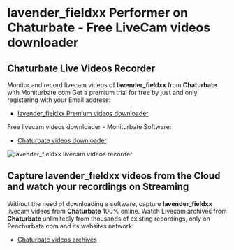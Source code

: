 # lavender_fieldxx Performer on Chaturbate - Free LiveCam videos downloader

## Chaturbate Live Videos Recorder

Monitor and record livecam videos of **lavender_fieldxx** from **Chaturbate** with Moniturbate.com
Get a premium trial for free by just and only registering with your Email address:
* [lavender_fieldxx Premium videos downloader](https://moniturbate.com/request-demo-licence-key.html)

Free livecam videos downloader - Moniturbate Software:
* [Chaturbate videos downloader](https://moniturbate.com/moniturbate-download-software.html)

![lavender_fieldxx livecam videos recorder](https://peachurnet.com/templates/moniturbate-software.png)


## Capture lavender_fieldxx videos from the Cloud and watch your recordings on Streaming

Without the need of downloading a software, capture **lavender_fieldxx** livecam videos from **Chaturbate** 100% online.
Watch Livecam archives from **Chaturbate** unlimitedly from thousands of existing recordings, only on Peachurbate.com and its websites network:
* [Chaturbate videos archives](https://peachurnet.com/)